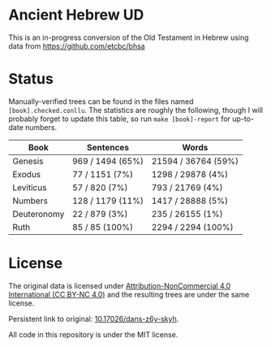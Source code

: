 # Ancient Hebrew UD

This is an in-progress conversion of the Old Testament in Hebrew using data from https://github.com/etcbc/bhsa

# Status

Manually-verified trees can be found in the files named `[book].checked.conllu`. The statistics are roughly the following, though I will probably forget to update this table, so run `make [book]-report` for up-to-date numbers.

| Book | Sentences | Words |
|---|---|---|
| Genesis | 969 / 1494 (65%) | 21594 / 36764 (59%) |
| Exodus | 77 / 1151 (7%) | 1298 / 29878 (4%) |
| Leviticus | 57 / 820 (7%) | 793 / 21769 (4%) |
| Numbers | 128 / 1179 (11%) | 1417 / 28888 (5%) |
| Deuteronomy | 22 / 879 (3%) | 235 / 26155 (1%) |
| Ruth | 85 / 85 (100%) | 2294 / 2294 (100%) |

# License

The original data is licensed under [Attribution-NonCommercial 4.0 International (CC BY-NC 4.0)](https://creativecommons.org/licenses/by-nc/4.0/) and the resulting trees are under the same license.

Persistent link to original: [10.17026/dans-z6y-skyh](http://dx.doi.org/10.17026%2Fdans-z6y-skyh).

All code in this repository is under the MIT license.